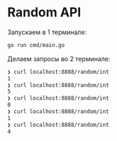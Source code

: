 # Random API

Запускаем в 1 терминале:

```sh
go run cmd/main.go
```

Делаем запросы во 2 терминале:

```sh
❯ curl localhost:8888/random/int
1
❯ curl localhost:8888/random/int
5
❯ curl localhost:8888/random/int
0
❯ curl localhost:8888/random/int
1
❯ curl localhost:8888/random/int
4
```
